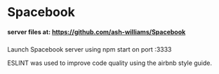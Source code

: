 # Spacebook

#### server files at: https://github.com/ash-williams/Spacebook

###
Launch Spacebook server using npm start on port :3333

ESLINT was used to improve code quality using the airbnb style guide.